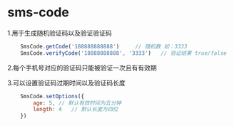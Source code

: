 # sms-code

1.用于生成随机验证码以及验证验证码

```javascript
    SmsCode.getCode('188888888888')     // 随机数 如：3333
    SmsCode.verifyCode('18888888888', '3333')   // 验证结果 true/false
```

2.每个手机号对应的验证码只能被验证一次且有有效期

3.可以设置验证码过期时间以及验证码长度

```javascript
    SmsCode.setOptions({
        age: 5, // 默认有效时间为五分钟
        length: 4   // 默认长度为四位
    })
```
